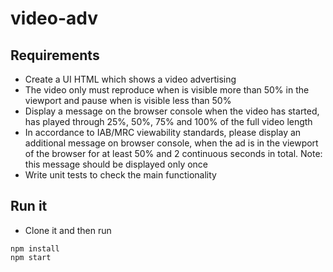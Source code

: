 # video-adv

## Requirements

- Create a UI HTML which shows a video advertising
- The video only must reproduce when is visible more than 50% in the viewport and pause when is visible less than 50%
- Display a message on the browser console when the video has started, has played through 25%, 50%, 75% and 100% of the full video length
- In accordance to IAB/MRC viewability standards, please display an additional
message on browser console, when the ad is in the viewport of the browser for at
least 50% and 2 continuous seconds in total. Note: this message should be
displayed only once
- Write unit tests to check the main functionality

## Run it

- Clone it and then run

```
npm install
npm start
```
